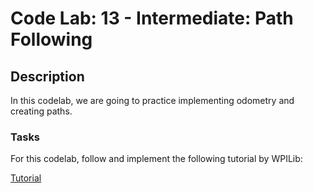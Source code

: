 # Code Lab: 13 - Intermediate: Path Following

## Description

In this codelab, we are going to practice implementing odometry and creating paths. 

### Tasks

For this codelab, follow and implement the following tutorial by WPILib:

[Tutorial](https://docs.wpilib.org/en/stable/docs/software/pathplanning/trajectory-tutorial/trajectory-tutorial-overview.html)
